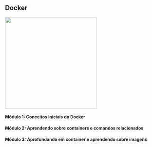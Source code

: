 ## Docker

<img style="width: 300px" src="https://logos-world.net/wp-content/uploads/2021/02/Docker-Symbol.png">

#### Módulo 1: Conceitos Iniciais do Docker
#### Módulo 2: Aprendendo sobre containers e comandos relacionados
#### Módulo 3: Aprofundando em container e aprendendo sobre imagens
